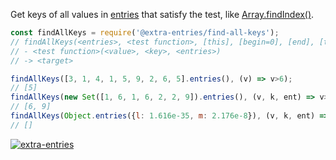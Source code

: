 Get keys of all values in [entries] that satisfy the test, like [Array.findIndex()].

```javascript
const findAllKeys = require('@extra-entries/find-all-keys');
// findAllKeys(<entries>, <test function>, [this], [begin=0], [end], [target=[]], [at])
// - <test function>(<value>, <key>, <entries>)
// -> <target>

findAllKeys([3, 1, 4, 1, 5, 9, 2, 6, 5].entries(), (v) => v>6);
// [5]
findAllKeys(new Set([1, 6, 1, 6, 2, 2, 9]).entries(), (v, k, ent) => v>5);
// [6, 9]
findAllKeys(Object.entries({l: 1.616e-35, m: 2.176e-8}), (v, k, ent) => v===5.391e-44);
// []
```


[![extra-entries](https://i.imgur.com/iICkjUV.jpg)](https://www.npmjs.com/package/extra-entries)

[entries]: https://developer.mozilla.org/en-US/docs/Web/JavaScript/Reference/Global_Objects/Array/entries
[Array.findIndex()]: https://developer.mozilla.org/en-US/docs/Web/JavaScript/Reference/Global_Objects/Array/findIndex
